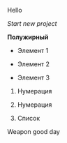 Hello

*Start new project*

**Полужирный**

* Элемент 1

* Элемент 2 

* Элемент 3

1. Нумерация

2. Нумерация

3. Список

Weapon good day
